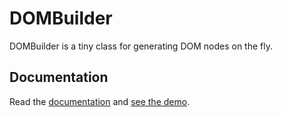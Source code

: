 # DOMBuilder

DOMBuilder is a tiny class for generating DOM nodes on the fly.

## Documentation

Read the [documentation](http://skyzyx.github.com/dombuilder/) and [see the demo](http://ryanparman.com/labs/dombuilder/).
